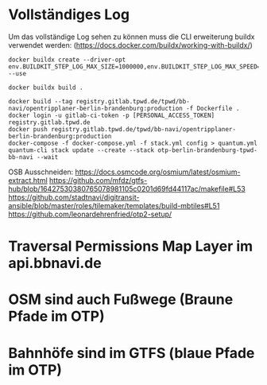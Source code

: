 # Vollständiges Log

Um das vollständige Log sehen zu können muss die CLI erweiterung buildx verwendet werden:
(https://docs.docker.com/buildx/working-with-buildx/)

```
docker buildx create --driver-opt env.BUILDKIT_STEP_LOG_MAX_SIZE=1000000,env.BUILDKIT_STEP_LOG_MAX_SPEED=100000000 --use

docker buildx build .

docker build --tag registry.gitlab.tpwd.de/tpwd/bb-navi/opentripplaner-berlin-brandenburg:production -f Dockerfile .
docker login -u gitlab-ci-token -p [PERSONAL_ACCESS_TOKEN] registry.gitlab.tpwd.de
docker push registry.gitlab.tpwd.de/tpwd/bb-navi/opentripplaner-berlin-brandenburg:production
docker-compose -f docker-compose.yml -f stack.yml config > quantum.yml
quantum-cli stack update --create --stack otp-berlin-brandenburg-tpwd-bb-navi --wait
```

OSB Ausschneiden:
https://docs.osmcode.org/osmium/latest/osmium-extract.html
https://github.com/mfdz/gtfs-hub/blob/16427530380765078981105c0201d69fd44117ac/makefile#L53
https://github.com/stadtnavi/digitransit-ansible/blob/master/roles/tilemaker/templates/build-mbtiles#L51
https://github.com/leonardehrenfried/otp2-setup/

# Traversal Permissions Map Layer im api.bbnavi.de
# OSM sind auch Fußwege (Braune Pfade im OTP)
# Bahnhöfe sind im GTFS (blaue Pfade im OTP)

